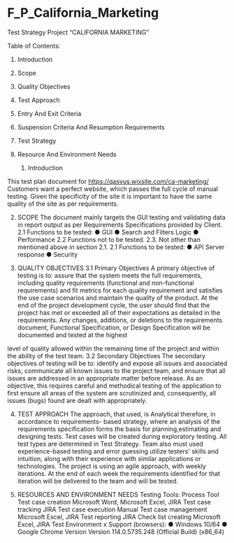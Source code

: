 # F_P_California_Marketing
Test Strategy
Project “CALIFORNIA MARKETING”

Table of Contents:
1. Introduction
2. Scope
3. Quality Objectives
4. Test Approach
5. Entry And Exit Criteria
6. Suspension Criteria And Resumption Requirements
7. Test Strategy
8. Resource And Environment Needs    

   1. Introduction
      
This test plan document for https://qasvus.wixsite.com/ca-marketing/
Customers want a perfect website, which passes the full cycle of manual testing. Given the specificity of
the site it is important to have the same quality of the site as per requirements.

2.  SCOPE
The document mainly targets the GUI testing and validating data in report
output as per Requirements Specifications provided by Client.
2.1 Functions to be tested:
● GUI
● Search and Filters Logic
● Performance
2.2 Functions not to be tested.
2.3. Not other than mentioned above in section 2.1.
2.1 Functions to be tested:
● API Server response
● Security


3. QUALITY OBJECTIVES
3.1 Primary Objectives
A primary objective of testing is to: assure that the system meets the full
requirements, including quality requirements (functional and non-functional
requirements) and fit metrics for each quality requirement and satisfies the use case
scenarios and maintain the quality of the product. At the end of the project
development cycle, the user should find that the project has met or exceeded all of
their expectations as detailed in the requirements.
Any changes, additions, or deletions to the requirements document, Functional
Specification, or Design Specification will be documented and tested at the highest

level of quality allowed within the remaining time of the project and within the ability
of the test team.
3.2 Secondary Objectives
The secondary objectives of testing will be to: identify and expose all issues and
associated risks, communicate all known issues to the project team, and ensure that all
issues are addressed in an appropriate matter before release. As an objective, this
requires careful and methodical testing of the application to first ensure all areas of the
system are scrutinized and, consequently, all issues (bugs) found are dealt with
appropriately.

4. TEST APPROACH
The approach, that used, is Analytical therefore, in accordance to requirements-
based strategy, where an analysis of the requirements specification forms the basis for
planning,estimating and designing tests. Test cases will be created during exploratory
testing. All test types are determined in Test Strategy.
Team also must used experience-based testing and error guessing utilize testers&#39;
skills and intuition, along with their experience with similar applications or
technologies.
The project is using an agile approach, with weekly iterations. At the end of
each week the requirements identified for that iteration will be delivered to the team
and will be tested.






8. RESOURCES AND ENVIRONMENT NEEDS
Testing Tools:
Process Tool
Test case creation Microsoft Word, Microsoft Excel, JIRA
Test case tracking JIRA
Test case execution Manual
Test case management Microsoft Excel, JIRA
Test reporting JIRA
Check list creating Microsoft Excel, JIRA
Test Environment x Support (browsers):
● Windows 10/64
● Google Chrome Version Version 114.0.5735.248 (Official Build) (x86_64)
